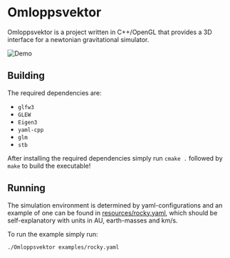 # Omloppsvektor

Omloppsvektor is a project written in C++/OpenGL that provides a 3D interface for a newtonian gravitational simulator.

![Demo](https://github.com/snumlautoken/Omloppsvektor/blob/main/examples/demo.gif?raw=true)

## Building

The required dependencies are: 
- `glfw3`
- `GLEW`
- `Eigen3`
- `yaml-cpp`
- `glm`
- `stb`

After installing the required dependencies simply run `cmake .` followed by `make` to build the executable!

## Running

The simulation environment is determined by yaml-configurations and an example of one can be found in [resources/rocky.yaml](https://github.com/snumlautoken/Omloppsvektor/blob/main/examples/rocky.yaml), which should be self-explanatory with units in AU, earth-masses and km/s.

To run the example simply run:
```
./Omloppsvektor examples/rocky.yaml
```
